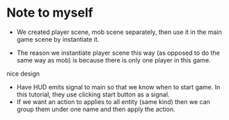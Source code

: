 # Note to myself

- We created player scene, mob scene separately, then use it in the main game scene by instantiate it.

- The reason we instantiate player scene this way (as opposed to do the same way as mob) is because there is only one player in this game.

nice design 
- Have HUD emits signal to main so that we know when to start game. In this tutorial, they use clicking start button as a signal.
- If we want an action to applies to all entity (same kind) then we can group them under one name and then apply the action.